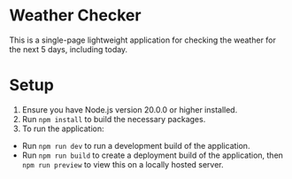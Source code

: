 # Weather Checker

This is a single-page lightweight application for checking the weather for the next 5 days, including today.

# Setup

1. Ensure you have Node.js version 20.0.0 or higher installed.
2. Run `npm install` to build the necessary packages.
3. To run the application:
  - Run `npm run dev` to run a development build of the application.
  - Run `npm run build` to create a deployment build of the application, then `npm run preview` to view this on a locally hosted server.
